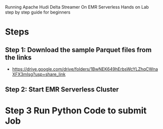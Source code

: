 Running Apache Hudi Delta Streamer On EMR Serverless Hands on Lab step by step guide for beginners



# Steps 
## Step 1: Download the sample Parquet files from the links 
* https://drive.google.com/drive/folders/1BwNEK649hErbsWcYLZhqCWnaXFX3mIsg?usp=share_link


## Step 2: Start EMR Serverless Cluster 



# Step 3 Run Python Code to submit Job 
